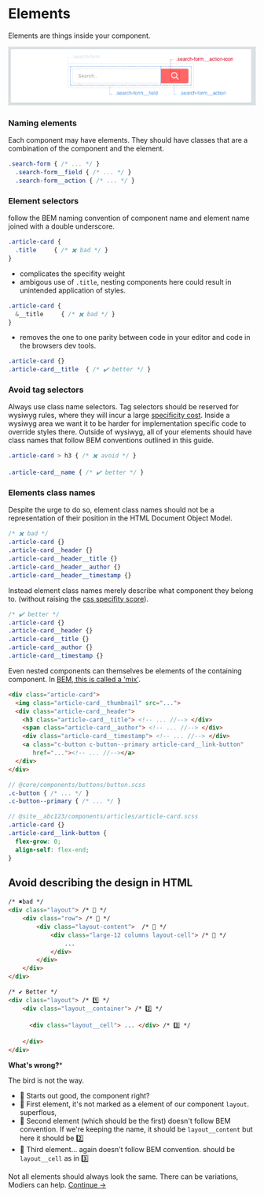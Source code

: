 Elements
==========

Elements are things inside your component.

![](../images/component-elements.png)

### Naming elements
Each component may have elements. They should have classes that are a combination of the component and the element.

```scss
.search-form { /* ... */ }
  .search-form__field { /* ... */ }
  .search-form__action { /* ... */ }
```

### Element selectors
follow the BEM naming convention of component name and element name joined with a double underscore.

```scss
.article-card {
  .title     { /* ✖️ bad */ }
}
```

* complicates the specifity weight
* ambigous use of `.title`, nesting components here could result in unintended application of styles.

```scss
.article-card {
  &__title     { /* ✖️ bad */ }
}
```

* removes the one to one parity between code in your editor and code in the browsers dev tools.


```scss
.article-card {}
.article-card__title  { /* ✔️ better */ }
```

### Avoid tag selectors
Always use class name selectors. Tag selectors should be reserved for wysiwyg rules, where they will incur a large [specificity cost](https://www.google.com.au/search?q=css+specifity+score). Inside a wysiwyg area we want it to be harder for implementation specific code to override styles there. Outside of wysiwyg, all of your elements should have class names that follow BEM conventions outlined in this guide.

```scss
.article-card > h3 { /* ✖️ avoid */ }

.article-card__name { /* ✔️ better */ }
```

### Elements class names
Despite the urge to do so, element class names should not be a representation of their position in the HTML Document Object Model.

```scss
/* ✖️ bad */
.article-card {}
.article-card__header {}
.article-card__header__title {}
.article-card__header__author {}
.article-card__header__timestamp {}
```

Instead element class names merely describe what component they belong to. (without raising the [css specifity score](https://www.google.com.au/search?q=css+specifity+score)).

```scss
/* ✔️ better */
.article-card {}
.article-card__header {}
.article-card__title {}
.article-card__author {}
.article-card__timestamp {}
```

Even nested components can themselves be elements of the containing component. In [BEM, this is called a 'mix'](components/mixins.md).

```html
<div class="article-card">
  <img class="article-card__thumbnail" src="...">
  <div class="article-card__header">
    <h3 class="article-card__title"> <!-- ... //--> </div>
    <span class="article-card__author"> <!-- ... //--> </div>
    <div class="article-card__timestamp"> <!-- ... //--> </div>
    <a class="c-button c-button--primary article-card__link-button"
       href="..."><!-- ... //--></a>
  </div>
</div>
```

```scss
// @core/components/buttons/button.scss
.c-button { /* ... */ }
.c-button--primary { /* ... */ }
```

```scss
// @site__abc123/components/articles/article-card.scss
.article-card {}
.article-card__link-button {
  flex-grow: 0;
  align-self: flex-end;
}
```

## Avoid describing the design in HTML

```html
/* ✖️bad */
<div class="layout"> /* 🥚 */
    <div class="row"> /* 🐤 */
        <div class="layout-content">  /* 🐔 */
            <div class="large-12 columns layout-cell"> /* 🐓 */
                ...
            </div>
        </div>
    </div>
</div>
```

```html
/* ✔️ Better */
<div class="layout"> /* 1️⃣ */
    <div class="layout__container"> /* 2️⃣ */

      <div class="layout__cell"> ... </div> /* 3️⃣ */

    </div>
</div>
```

**What's wrong?***

The bird is not the way.

 * 🥚 Starts out good, the component right?
 * 🐤 First element, it's not marked as a element of our component `layout`. superflous,
 * 🐔 Second element (which should be the first) doesn't follow BEM convention. If we're keeping the name, it should be `layout__content` but here it should be 2️⃣
 * 🐓 Third element... again doesn't follow BEM convention. should be `layout__cell` as in 3️⃣


Not all elements should always look the same. There can be variations, Modiers can help.
[Continue →](components/modifiers.md)
<!-- {p:.pull-box} -->
